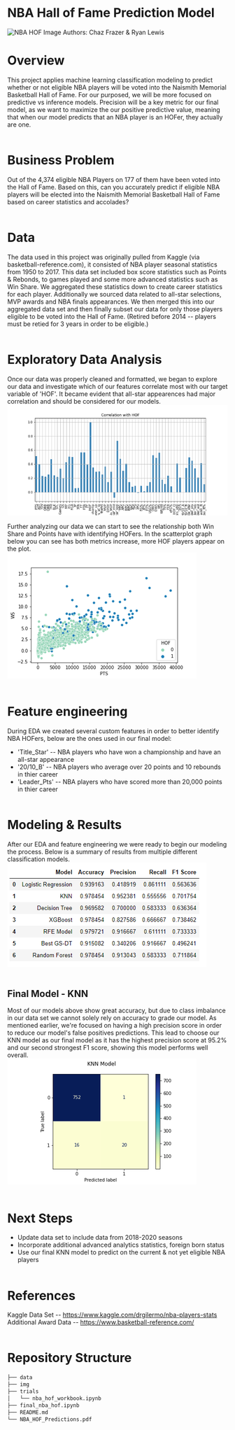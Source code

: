 # NBA Hall of Fame Prediction Model
<img src="https://s3media.247sports.com/Uploads/Assets/76/876/9876076.png" alt= "NBA HOF Image" width="800" height="340"> 
Authors: Chaz Frazer & Ryan Lewis<br>

# Overview
This project applies machine learning classification modeling to predict whether or not eligible NBA players will be voted into the Naismith Memorial Basketball Hall of Fame. For our purposed, we will be more focused on predictive vs inference models. Precision will be a key metric for our final model, as we want to maximize the our positive predictive value, meaning that when our model predicts that an NBA player is an HOFer, they actually are one.<br><br>

# Business Problem
Out of the 4,374 eligible NBA Players on 177 of them have been voted into the Hall of Fame. Based on this, can you accurately predict if eligible NBA players will be elected into the Naismith Memorial Basketball Hall of Fame based on career statistics and accolades?<br><br>

# Data
The data used in this project was originally pulled from Kaggle (via basketball-reference.com), it consisted of NBA player seasonal statistics from 1950 to 2017. This data set included box score statistics such as Points & Rebonds, to games played and some more advanced statistics such as Win Share. We aggregated these statistics down to create career statistics for each player. 
Additionally we sourced data related to all-star selections, MVP awards and NBA finals appearances. We then merged this into our aggregated data set and then finally subset our data for only those players eligible to be voted into the Hall of Fame. (Retired before 2014 -- players must be retied for 3 years in order to be eligible.)<br><br>

# Exploratory Data Analysis
Once our data was properly cleaned and formatted, we began to explore our data and investigate which of our features correlate most with our target variable of 'HOF'. It became evident that all-star appearences had major correlation and should be considered for our models. <br>
![HOF_Corr](./img/HOF_Corr.png)<br>

Further analyzing our data we can start to see the relationship both Win Share and Points have with identifying HOFers. In the scatterplot graph below you can see has both metrics increase, more HOF players appear on the plot. <br>
![WS_PTS](./img/HOF_PTS_WS2.png) <br><br>

# Feature engineering
During EDA we created several custom features in order to better identify NBA HOFers, below are the ones used in our final model:
* 'Title_Star' -- NBA players who have won a championship and have an all-star appearance
* '20/10_B' -- NBA players who average over 20 points and 10 rebounds in thier career
* 'Leader_Pts' -- NBA players who have scored more than 20,000 points in thier career<br><br>

# Modeling & Results
After our EDA and feature engineering we were ready to begin our modeling the process. Below is a summary of results from multiple different classification models.<br>
![Model_Summary](./img/Models.png)
<br><br>

## Final Model - KNN
Most of our models above show great accuracy, but due to class imbalance in our data set we cannot solely rely on accuracy to grade our model. As mentioned earlier, we're focused on having a high precision score in order to reduce our model's false positives predictions. This lead to choose our KNN model as our final model as it has the highest precision score at 95.2% and our second strongest F1 score, showing this model performs well overall.<br>
![KNN_CM](./img/KNN_CM.png)
<br><br>

# Next Steps
* Update data set to include data from 2018-2020 seasons
* Incorporate additional advanced analytics statistics, foreign born status
* Use our final KNN model to predict on the current & not yet eligible NBA players
<br><br>

# References

Kaggle Data Set -- https://www.kaggle.com/drgilermo/nba-players-stats<br>
Additional Award Data -- https://www.basketball-reference.com/
<br><br>

# Repository Structure
```
├── data
├── img
├── trials
│   └── nba_hof_workbook.ipynb
├── final_nba_hof.ipynb
├── README.md
└── NBA_HOF_Predictions.pdf